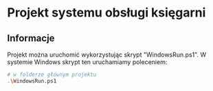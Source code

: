 # Projekt systemu obsługi księgarni

## Informacje
Projekt można uruchomić wykorzystując skrypt "WindowsRun.ps1".
W systemie Windows skrypt ten uruchamiamy poleceniem:
```bash
# w folderze głównym projektu
.\WindowsRun.ps1
```
